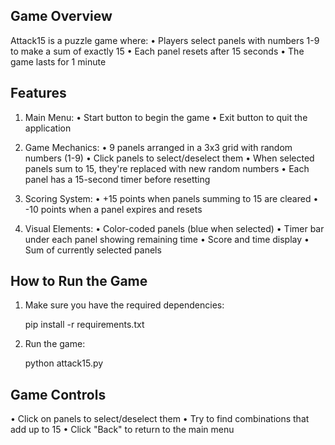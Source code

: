 ## Game Overview

Attack15 is a puzzle game where:
• Players select panels with numbers 1-9 to make a sum of exactly 15
• Each panel resets after 15 seconds
• The game lasts for 1 minute

## Features

1. Main Menu:
   • Start button to begin the game
   • Exit button to quit the application

2. Game Mechanics:
   • 9 panels arranged in a 3x3 grid with random numbers (1-9)
   • Click panels to select/deselect them
   • When selected panels sum to 15, they're replaced with new random numbers
   • Each panel has a 15-second timer before resetting

3. Scoring System:
   • +15 points when panels summing to 15 are cleared
   • -10 points when a panel expires and resets

4. Visual Elements:
   • Color-coded panels (blue when selected)
   • Timer bar under each panel showing remaining time
   • Score and time display
   • Sum of currently selected panels

## How to Run the Game

1. Make sure you have the required dependencies:
  
   pip install -r requirements.txt
   

2. Run the game:
  
   python attack15.py
   

## Game Controls
• Click on panels to select/deselect them
• Try to find combinations that add up to 15
• Click "Back" to return to the main menu
